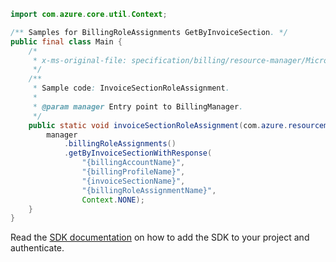 ```java
import com.azure.core.util.Context;

/** Samples for BillingRoleAssignments GetByInvoiceSection. */
public final class Main {
    /*
     * x-ms-original-file: specification/billing/resource-manager/Microsoft.Billing/stable/2020-05-01/examples/InvoiceSectionRoleAssignment.json
     */
    /**
     * Sample code: InvoiceSectionRoleAssignment.
     *
     * @param manager Entry point to BillingManager.
     */
    public static void invoiceSectionRoleAssignment(com.azure.resourcemanager.billing.BillingManager manager) {
        manager
            .billingRoleAssignments()
            .getByInvoiceSectionWithResponse(
                "{billingAccountName}",
                "{billingProfileName}",
                "{invoiceSectionName}",
                "{billingRoleAssignmentName}",
                Context.NONE);
    }
}
```

Read the [SDK documentation](https://github.com/Azure/azure-sdk-for-java/blob/azure-resourcemanager-billing_1.0.0-beta.2/sdk/billing/azure-resourcemanager-billing/README.md) on how to add the SDK to your project and authenticate.
